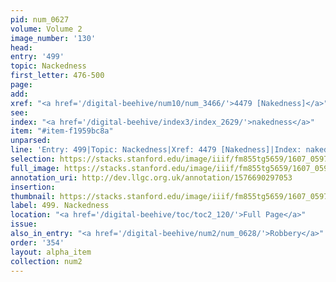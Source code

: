```yaml
---
pid: num_0627
volume: Volume 2
image_number: '130'
head:
entry: '499'
topic: Nackedness
first_letter: 476-500
page:
add:
xref: "<a href='/digital-beehive/num10/num_3466/'>4479 [Nakedness]</a>"
see:
index: "<a href='/digital-beehive/index3/index_2629/'>nakedness</a>"
item: "#item-f1959bc8a"
unparsed:
line: 'Entry: 499|Topic: Nackedness|Xref: 4479 [Nakedness]|Index: nakedness|#item-f1959bc8a'
selection: https://stacks.stanford.edu/image/iiif/fm855tg5659/1607_0597/886,2245,2829,541/full/0/default.jpg
full_image: https://stacks.stanford.edu/image/iiif/fm855tg5659/1607_0597/full/full/0/default.jpg
annotation_uri: http://dev.llgc.org.uk/annotation/1576690297053
insertion:
thumbnail: https://stacks.stanford.edu/image/iiif/fm855tg5659/1607_0597/886,2245,600,180/250,/0/default.jpg
label: 499. Nackedness
location: "<a href='/digital-beehive/toc/toc2_120/'>Full Page</a>"
issue:
also_in_entry: "<a href='/digital-beehive/num2/num_0628/'>Robbery</a>"
order: '354'
layout: alpha_item
collection: num2
---
```

